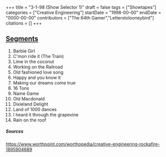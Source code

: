 +++
title = "3-1-98 (Show Selector 1)"
draft = false
tags = ["Showtapes"]
categories = ["Creative Engineering"]
startDate = "1998-00-00"
endDate = "0000-00-00"
contributors = ["The 64th Gamer","Letterstolooneybird"]
citations = []
+++

## [Segments](https://www.worthpoint.com/worthopedia/creative-engineering-rockafire-1895904689)

1.  Barbie Girl
2.  C'mon ride it (The Train)
3.  Lime in the coconut
4.  Working on the Railroad
5.  Old fashioned love song
6.  Happy and you know it
7.  Making our dreams come true
8.  16 Tons
9.  Name Game
10. Old Macdonald
11. Dixieland Delight
12. Land of 1000 dances
13. I heard it through the grapevine
14. Rain on the roof

##### Sources

https://www.worthpoint.com/worthopedia/creative-engineering-rockafire-1895904689
